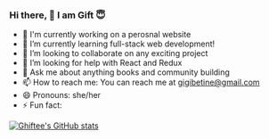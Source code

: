 ### Hi there, 👋 I am Gift :innocent:

- 🔭 I'm currently working on a perosnal website
- 🌱 I’m currently learning full-stack web development!
- 👯 I’m looking to collaborate on any exciting project
- 🤔 I’m looking for help with React and Redux
- 💬 Ask me about anything books and community building
- 📫 How to reach me: You can reach me at gigibetine@gmail.com
- 😄 Pronouns: she/her
- ⚡ Fun fact: 

[![Ghiftee's GitHub stats](https://github-readme-stats.vercel.app/api?username=ghiftee&show_icons=true&theme=radical)](https://github.com/ghiftee/github-readme-stats)
